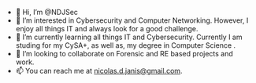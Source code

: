 - 👋 Hi, I’m @NDJSec
- 👀 I’m interested in Cybersecurity and Computer Networking. However, I enjoy all things IT and always look for a good challenge.
- 🌱 I’m currently learning all things IT and Cybersecurity. Currently I am studing for my CySA+, as well as, my degree in Computer Science . 
- 💞️ I’m looking to collaborate on Forensic and RE based projects and work.
- 📫 You can reach me at nicolas.d.janis@gmail.com. 

<!---
NDJSec/NDJSec is a ✨ special ✨ repository because its `README.md` (this file) appears on your GitHub profile.
You can click the Preview link to take a look at your changes.
--->
